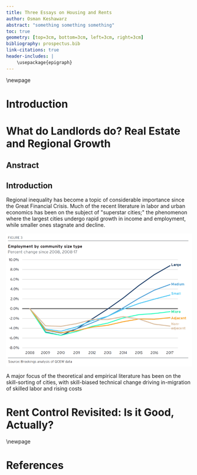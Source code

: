 ```yaml
---
title: Three Essays on Housing and Rents
author: Osman Keshawarz
abstract: "something something something"
toc: true
geometry: [top=3cm, bottom=3cm, left=3cm, right=3cm]
bibliography: prospectus.bib
link-citations: true
header-includes: |
    \usepackage{epigraph}
---
```


\newpage

# Introduction

# What do Landlords do? Real Estate and Regional Growth

## Anstract

## Introduction

Regional inequality has become a topic of considerable importance since the Great Financial Crisis. Much of the recent literature in labor and urban economics has been on the subject of "superstar cities;" the phenomenon where the largest cities undergo rapid growth in income and employment, while smaller ones stagnate and decline.

![Employment growth vs population, from Brookings](images/brookings-emp-communitysize.png)

A major focus of the theoretical and empirical literature has been on the skill-sorting of cities, with skill-biased technical change driving in-migration of skilled labor and rising costs 


# Rent Control Revisited: Is it Good, Actually?

\newpage

# References

